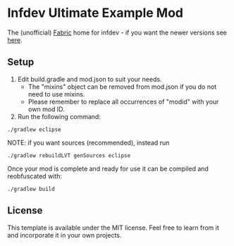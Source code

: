 # Infdev Ultimate Example Mod

The (unofficial) [Fabric](https://fabricmc.net/) home for infdev - if you want the newer versions see [here](https://github.com/FabricMC/fabric-example-mod).

## Setup
1. Edit build.gradle and mod.json to suit your needs.
    * The "mixins" object can be removed from mod.json if you do not need to use mixins.
    * Please remember to replace all occurrences of "modid" with your own mod ID.
2. Run the following command:

```
./gradlew eclipse
```

NOTE: if you want sources (recommended), instead run

```
./gradlew rebuildLVT genSources eclipse
```

Once your mod is complete and ready for use it can be compiled and reobfuscated with:

```
./gradlew build
```

## License
This template is available under the MIT license. Feel free to learn from it and incorporate it in your own projects.